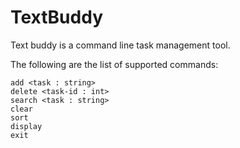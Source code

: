 # TextBuddy

Text buddy is a command line task management tool.

The following are the list of supported commands:

    add <task : string>
    delete <task-id : int>
    search <task : string>
    clear
    sort
    display
    exit